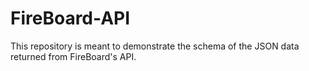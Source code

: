 # FireBoard-API
This repository is meant to demonstrate the schema of the JSON data returned from FireBoard's API.
